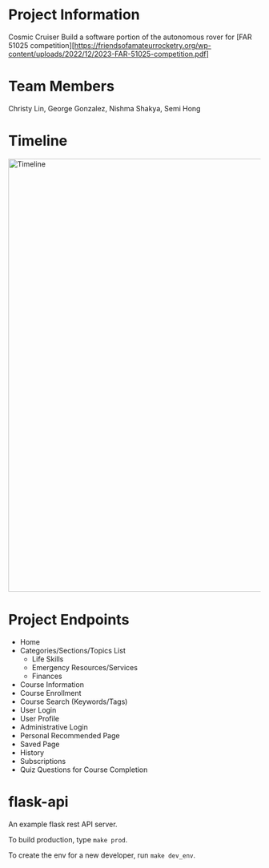 # Project Information
Cosmic Cruiser
Build a software portion of the autonomous rover for [FAR 51025 competition][https://friendsofamateurrocketry.org/wp-content/uploads/2022/12/2023-FAR-51025-competition.pdf]

# Team Members
Christy Lin, George Gonzalez, Nishma Shakya, Semi Hong

# Timeline
<img width="865" alt="Timeline" src="https://github.com/semsemihere/cosmic_cruiser/assets/71098021/fe8d4a7d-78ba-4fe9-b3ad-4a92f9576cb9">

# Project Endpoints
- Home
- Categories/Sections/Topics List
  - Life Skills
  - Emergency Resources/Services
  - Finances
- Course Information
- Course Enrollment
- Course Search (Keywords/Tags)
- User Login
- User Profile
- Administrative Login
- Personal Recommended Page
- Saved Page
- History
- Subscriptions
- Quiz Questions for Course Completion




# flask-api
An example flask rest API server.

To build production, type `make prod`.

To create the env for a new developer, run `make dev_env`.
